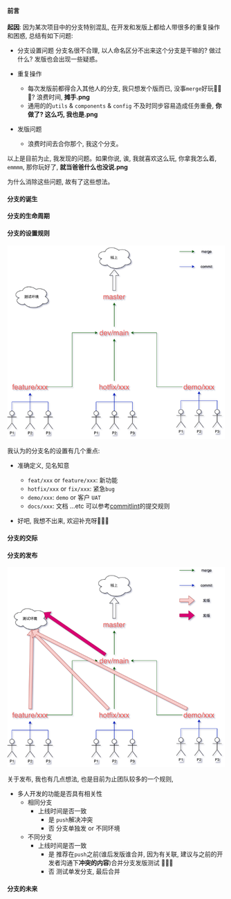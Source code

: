 #### 前言

**起因**: 因为某次项目中的分支特别混乱, 在开发和发版上都给人带很多的重复操作和困惑, 总结有如下问题:

- 分支设置问题
    分支名很不合理, 以人命名区分不出来这个分支是干嘛的? 做过什么? 发版也会出现一些疑惑。

- 重复操作
    - 每次发版前都得合入其他人的分支, 我只想发个版而已, 没事`merge`好玩🐎🐎🐎? 浪费时间, **摊手.png**
    - 通用的的`utils` & `components` & `config` 不及时同步容易造成任务重叠, **你做了? 这么巧, 我也是.png**

- 发版问题
    - 浪费时间去合你那个, 我这个分支。

以上是目前为止, 我发现的问题。如果你说, 诶, 我就喜欢这么玩, 你拿我怎么着, `emmmm`, 那你玩好了, **就当爸爸什么也没说.png**

为什么消除这些问题, 故有了这些想法。

#### 分支的诞生

#### 分支的生命周期

#### 分支的设置规则

![git-branch-opinion-branch-setting.png](./images/git-branch-opinion-branch-setting.png)

我认为的分支名的设置有几个重点:

- 准确定义, 见名知意

    - `feat/xxx` or `feature/xxx`: 新功能
    - `hotfix/xxx` or `fix/xxx`: 紧急`bug`
    - `demo/xxx`: `demo` or 客户 `UAT`
    - `docs/xxx`: 文档
    ...etc 可以参考[commitlint](https://github.com/conventional-changelog/commitlint#what-is-commitlint)的提交规则

- 好吧, 我想不出来, 欢迎补充呀👋👋👋

#### 分支的交际

#### 分支的发布

![git-branch-opinion-branch-deploy.png](./images/git-branch-opinion-branch-deploy.png)

关于发布, 我也有几点想法, 也是目前为止团队较多的一个规则,

- 多人开发的功能是否具有相关性
    - 相同分支
        - 上线时间是否一致
            - 是
            `push`解决冲突
            - 否
            分支单独发 or 不同环境
    - 不同分支
        - 上线时间是否一致
            - 是
            推荐在`push`之前(谁后发版谁合并, 因为有关联, 建议与之前的开发者沟通下**冲突的内容**)合并分支发版测试 🤝🤝🤝
            - 否
            测试单发分支, 最后合并

#### 分支的未来

